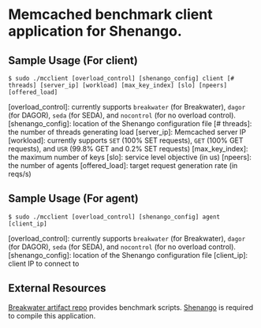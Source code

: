 # Memcached benchmark client application for Shenango.

## Sample Usage (For client)
```
$ sudo ./mcclient [overload_control] [shenango_config] client [# threads] [server_ip] [workload] [max_key_index] [slo] [npeers] [offered_load]
```
[overload\_control]: currently supports `breakwater` (for Breakwater), `dagor` (for DAGOR), `seda` (for SEDA), and `nocontrol` (for no overload control).
[shenango\_config]: location of the Shenango configuration file
[\# threads]: the number of threads generating load
[server\_ip]: Memcached server IP
[workload]: currently supports `SET` (100\% SET requests), `GET` (100\% GET requests), and `USR` (99.8\% GET and 0.2\% SET requests)
[max\_key\_index]: the maximum number of keys
[slo]: service level objective (in us)
[npeers]: the number of agents
[offered\_load]: target request generation rate (in reqs/s)

## Sample Usage (For agent)
```
$ sudo ./mcclient [overload_control] [shenango_config] agent [client_ip]
```
[overload\_control]: currently supports `breakwater` (for Breakwater), `dagor` (for DAGOR), `seda` (for SEDA), and `nocontrol` (for no overload control).
[shenango\_config]: location of the Shenango configuration file
[client\_ip]: client IP to connect to

## External Resources
[Breakwater artifact repo](https://github.com/inhocho89/breakwater-artifact) provides benchmark scripts.
[Shenango](https://github.com/shenango/caladan) is required to compile this application.

